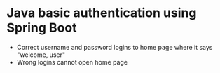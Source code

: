 # Java basic authentication using Spring Boot 
* Correct username and password logins to home page where it says "welcome, user" 
* Wrong logins cannot open home page
